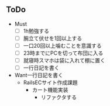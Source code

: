 ## ToDo
- Must
  - [ ] 1h勉強する
  - [ ] 腕立て伏せを1回以上する
  - [ ] 一口20回以上噛むことを意識する
  - [ ] 23時までにPCを切って布団に入る
  - [ ] 就寝時スマホは袋に入れて棚に置く
  - [ ] 一行日記を書く
- Want一行日記を書く
  - RailsECサイト作成課題
    - カート機能実装
      - リファクタする
